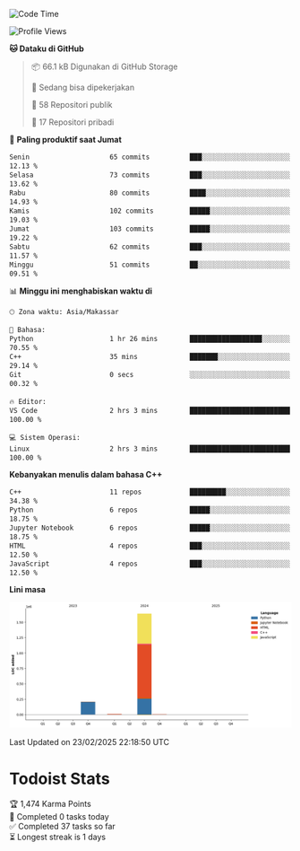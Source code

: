 <!--START_SECTION:waka-->
![Code Time](http://img.shields.io/badge/Code%20Time-114%20hrs%2026%20mins-blue)

![Profile Views](http://img.shields.io/badge/Profil%20dilihat-0-blue)

**🐱 Dataku di GitHub** 

> 📦 66.1 kB Digunakan di GitHub Storage 
 > 
> 💼 Sedang bisa dipekerjakan
 > 
> 📜 58 Repositori publik 
 > 
> 🔑 17 Repositori pribadi 
 > 
📅 **Paling produktif saat Jumat** 

```text
Senin                    65 commits          ███░░░░░░░░░░░░░░░░░░░░░░   12.13 % 
Selasa                   73 commits          ███░░░░░░░░░░░░░░░░░░░░░░   13.62 % 
Rabu                     80 commits          ████░░░░░░░░░░░░░░░░░░░░░   14.93 % 
Kamis                    102 commits         █████░░░░░░░░░░░░░░░░░░░░   19.03 % 
Jumat                    103 commits         █████░░░░░░░░░░░░░░░░░░░░   19.22 % 
Sabtu                    62 commits          ███░░░░░░░░░░░░░░░░░░░░░░   11.57 % 
Minggu                   51 commits          ██░░░░░░░░░░░░░░░░░░░░░░░   09.51 % 
```


📊 **Minggu ini menghabiskan waktu di** 

```text
🕑︎ Zona waktu: Asia/Makassar

💬 Bahasa: 
Python                   1 hr 26 mins        ██████████████████░░░░░░░   70.55 % 
C++                      35 mins             ███████░░░░░░░░░░░░░░░░░░   29.14 % 
Git                      0 secs              ░░░░░░░░░░░░░░░░░░░░░░░░░   00.32 % 

🔥 Editor: 
VS Code                  2 hrs 3 mins        █████████████████████████   100.00 % 

💻 Sistem Operasi: 
Linux                    2 hrs 3 mins        █████████████████████████   100.00 % 
```

**Kebanyakan menulis dalam bahasa C++** 

```text
C++                      11 repos            █████████░░░░░░░░░░░░░░░░   34.38 % 
Python                   6 repos             █████░░░░░░░░░░░░░░░░░░░░   18.75 % 
Jupyter Notebook         6 repos             █████░░░░░░░░░░░░░░░░░░░░   18.75 % 
HTML                     4 repos             ███░░░░░░░░░░░░░░░░░░░░░░   12.50 % 
JavaScript               4 repos             ███░░░░░░░░░░░░░░░░░░░░░░   12.50 % 
```



**Lini masa**

![Lines of Code chart](https://raw.githubusercontent.com/yusuf601/yusuf601/main/assets/bar_graph.png)


 Last Updated on 23/02/2025 22:18:50 UTC
<!--END_SECTION:waka-->
# Todoist Stats

<!-- TODO-IST:START -->
🏆  1,474 Karma Points           
🌸  Completed 0 tasks today           
✅  Completed 37 tasks so far           
⏳  Longest streak is 1 days
<!-- TODO-IST:END -->
